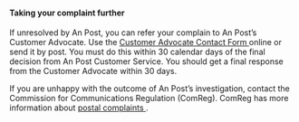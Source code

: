 ####  **Taking your complaint further**

If unresolved by An Post, you can refer your complain to An Post’s Customer
Advocate. Use the [ Customer Advocate Contact Form
](https://www.anpost.com/Help-Support/Customer-Advocate-Form) online or send
it by post. You must do this within 30 calendar days of the final decision
from An Post Customer Service. You should get a final response from the
Customer Advocate within 30 days.

If you are unhappy with the outcome of An Post’s investigation, contact the
Commission for Communications Regulation (ComReg). ComReg has more information
about [ postal complaints ](https://www.comreg.ie/queries-complaints/postal/)
.
